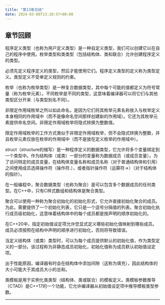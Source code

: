 ```yaml
---
title: "第13章总结"
date: 2024-03-08T13:20:57+08:00
---
```


## 章节回顾

程序定义类型（也称为用户定义类型）是一种自定义类型，我们可以创建它以在自己的程序中使用。枚举类型和类类型（包括结构体、类和联合）允许创建程序定义的类型。

必须先定义程序定义的类型，然后才能使用它们。程序定义类型的定义称为类型定义。类型定义不受单定义规则的约束。

枚举（也称为枚举类型）是一种复合数据类型，其中每个可能的值都定义为符号常量（称为枚举元素）。不同枚举是不同的类型，这意味着编译器可以将它们与其他类型区分开来（与类型别名不同）。

非限定作用域枚举之所以如此命名，是因为它们将其枚举元素名称放入与枚举定义本身相同的作用域中（而不是像命名空间那样创建新的作用域）。它还为其枚举元素提供命名空间。非限定作用域枚举将隐式转换为整数值。

限定作用域枚举的工作方式类似于非限定作用域枚举，但不会隐式转换为整数，并且枚举元素仅放在枚举的作用域中（而不是放在定义枚举的作用域中）。

struct（structure的缩写）是一种程序定义的数据类型，它允许将多个变量绑定到一个类型中。作为结构体（或类）一部分的变量称为数据成员（或成员变量）。为了访问特定的成员变量，在结构体变量名称和成员名称（对于普通结构体和引用）之间使用成员选择操作符（操作符.），或者指针操作符（运算符->）（对于结构体的指针）。

在一般编程中，聚合数据类型（也称为聚合）是可以包含多个数据成员的任何类型。在C++中，只有C样式数组和结构体是聚合类型。

聚合可以使用一种称为聚合初始化的初始化形式，它允许直接初始化聚合的成员。为此，需要提供了一个初始化列表，它只是一个逗号分隔值的列表。聚合初始化执行成员级初始化，这意味着结构体中的每个成员都是按声明的顺序初始化的。

在C++20中，指定初始值设定项允许您显式定义哪些初始化值映射到哪些成员。成员必须按照在结构中声明的顺序进行初始化，否则将导致错误。

当定义结构体（或类）类型时，可以为每个成员提供默认的初始化值，作为类型定义的一部分。该过程称为非静态成员初始化，初始化值称为成员默认初始值设定项。

出于性能原因，编译器有时会在结构体中添加间隙（这称为填充），因此结构体的大小可能大于其成员大小的总和。

类模板是用于实例化类类型（结构体、类或联合）的模板定义。类模板参数推导（CTAD）是C++17的一个功能，它允许编译器从初始值设定项中推导模板类型参数。

***
